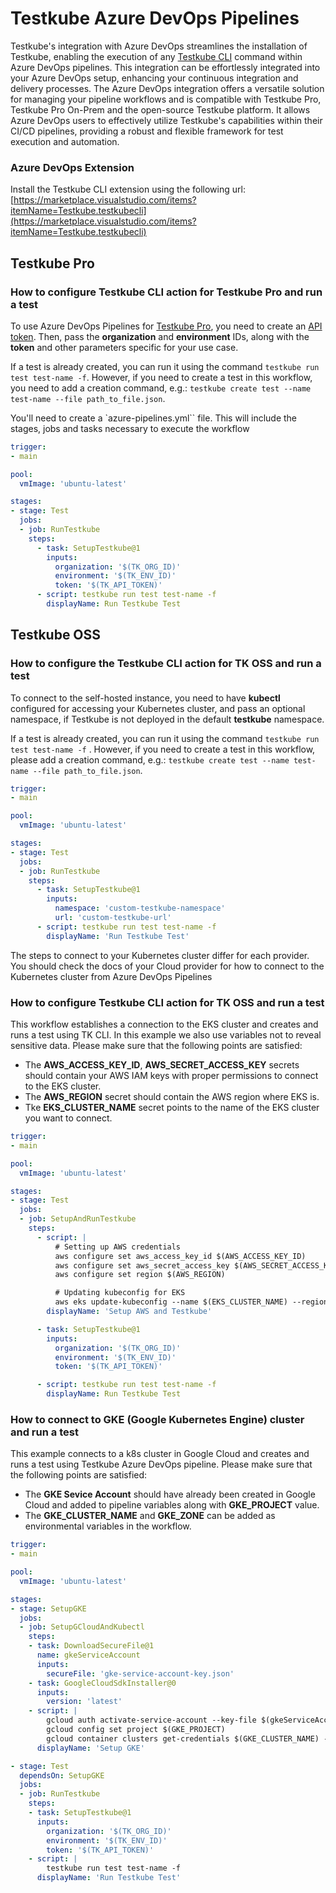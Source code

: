 # Testkube Azure DevOps Pipelines

Testkube's integration with Azure DevOps streamlines the installation of Testkube, enabling the execution of any [Testkube CLI](https://docs.testkube.io/cli/testkube) command within Azure DevOps pipelines. This integration can be effortlessly integrated into your Azure DevOps setup, enhancing your continuous integration and delivery processes.
The Azure DevOps integration offers a versatile solution for managing your pipeline workflows and is compatible with Testkube Pro, Testkube Pro On-Prem and the open-source Testkube platform. It allows Azure DevOps users to effectively utilize Testkube's capabilities within their CI/CD pipelines, providing a robust and flexible framework for test execution and automation.

### Azure DevOps Extension

Install the Testkube CLI extension using the following url:
[https://marketplace.visualstudio.com/items?itemName=Testkube.testkubecli](https://marketplace.visualstudio.com/items?itemName=Testkube.testkubecli)

## Testkube Pro

### How to configure Testkube CLI action for Testkube Pro and run a test

To use Azure DevOps Pipelines for [Testkube Pro](https://app.testkube.io/), you need to create an [API token](https://docs.testkube.io/testkube-pro/articles/organization-management/#api-tokens).
Then, pass the **organization** and **environment** IDs, along with the **token** and other parameters specific for your use case.

If a test is already created, you can run it using the command `testkube run test test-name -f`. However, if you need to create a test in this workflow, you need to add a creation command, e.g.: `testkube create test --name test-name --file path_to_file.json`.

You'll need to create a `azure-pipelines.yml`` file. This will include the stages, jobs and tasks necessary to execute the workflow

```yaml
trigger:
- main

pool:
  vmImage: 'ubuntu-latest'

stages:
- stage: Test
  jobs:
  - job: RunTestkube
    steps:
      - task: SetupTestkube@1
        inputs:
          organization: '$(TK_ORG_ID)'
          environment: '$(TK_ENV_ID)'
          token: '$(TK_API_TOKEN)'
      - script: testkube run test test-name -f
        displayName: Run Testkube Test
```

## Testkube OSS

### How to configure the Testkube CLI action for TK OSS and run a test

To connect to the self-hosted instance, you need to have **kubectl** configured for accessing your Kubernetes cluster, and pass an optional namespace, if Testkube is not deployed in the default **testkube** namespace. 

If a test is already created, you can run it using the command `testkube run test test-name -f` . However, if you need to create a test in this workflow, please add a creation command, e.g.: `testkube create test --name test-name --file path_to_file.json`.

```yaml
trigger:
- main

pool:
  vmImage: 'ubuntu-latest'

stages:
- stage: Test
  jobs:
  - job: RunTestkube
    steps:
      - task: SetupTestkube@1
        inputs:
          namespace: 'custom-testkube-namespace'
          url: 'custom-testkube-url'
      - script: testkube run test test-name -f
        displayName: 'Run Testkube Test'
```

The steps to connect to your Kubernetes cluster differ for each provider. You should check the docs of your Cloud provider for how to connect to the Kubernetes cluster from Azure DevOps Pipelines

### How to configure Testkube CLI action for TK OSS and run a test

This workflow establishes a connection to the EKS cluster and creates and runs a test using TK CLI. In this example we also use variables not
 to reveal sensitive data. Please make sure that the following points are satisfied:
- The **AWS_ACCESS_KEY_ID**, **AWS_SECRET_ACCESS_KEY** secrets should contain your AWS IAM keys with proper permissions to connect to the EKS cluster.
- The **AWS_REGION** secret should contain the AWS region where EKS is.
- Tke **EKS_CLUSTER_NAME** secret points to the name of the EKS cluster you want to connect.

```yaml
trigger:
- main

pool:
  vmImage: 'ubuntu-latest'

stages:
- stage: Test
  jobs:
  - job: SetupAndRunTestkube
    steps:
      - script: |
          # Setting up AWS credentials
          aws configure set aws_access_key_id $(AWS_ACCESS_KEY_ID)
          aws configure set aws_secret_access_key $(AWS_SECRET_ACCESS_KEY)
          aws configure set region $(AWS_REGION)

          # Updating kubeconfig for EKS
          aws eks update-kubeconfig --name $(EKS_CLUSTER_NAME) --region $(AWS_REGION)
        displayName: 'Setup AWS and Testkube'

      - task: SetupTestkube@1
        inputs:
          organization: '$(TK_ORG_ID)'
          environment: '$(TK_ENV_ID)'
          token: '$(TK_API_TOKEN)'

      - script: testkube run test test-name -f
        displayName: Run Testkube Test

```

### How to connect to GKE (Google Kubernetes Engine) cluster and run a test 

This example connects to a k8s cluster in Google Cloud and creates and runs a test using Testkube Azure DevOps pipeline. Please make sure that the following points are satisfied:
- The **GKE Sevice Account** should have already been created in Google Cloud and added to pipeline variables along with **GKE_PROJECT** value.
- The **GKE_CLUSTER_NAME** and **GKE_ZONE** can be added as environmental variables in the workflow.

```yaml
trigger:
- main

pool:
  vmImage: 'ubuntu-latest'

stages:
- stage: SetupGKE
  jobs:
  - job: SetupGCloudAndKubectl
    steps:
    - task: DownloadSecureFile@1
      name: gkeServiceAccount
      inputs:
        secureFile: 'gke-service-account-key.json'
    - task: GoogleCloudSdkInstaller@0
      inputs:
        version: 'latest'
    - script: |
        gcloud auth activate-service-account --key-file $(gkeServiceAccount.secureFilePath)
        gcloud config set project $(GKE_PROJECT)
        gcloud container clusters get-credentials $(GKE_CLUSTER_NAME) --zone $(GKE_ZONE)
      displayName: 'Setup GKE'

- stage: Test
  dependsOn: SetupGKE
  jobs:
  - job: RunTestkube
    steps:
    - task: SetupTestkube@1
      inputs:
        organization: '$(TK_ORG_ID)'
        environment: '$(TK_ENV_ID)'
        token: '$(TK_API_TOKEN)'
    - script: |
        testkube run test test-name -f
      displayName: 'Run Testkube Test'
```
